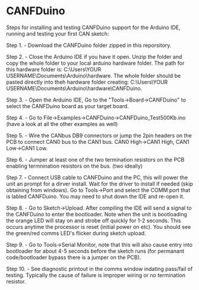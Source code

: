 # CANFDuino
Steps for installing and testing CANFDuino support for the Arduino IDE, running and testing your first CAN sketch:

Step 1. - Download the CANFDuino folder zipped in this reporsitory.

Step 2. - Close the Arduino IDE if you have it open. Unzip the folder and copy the whole folder to your local arduino hardware folder. The path for this hardware folder is: C:\Users\YOUR USERNAME\Documents\Arduino\hardware. The whole folder should be pasted directly into theh hardware folder creating: C:\Users\YOUR USERNAME\Documents\Arduino\hardware\CANFDuino.

Step 3. - Open the Arduino IDE, Go to the "Tools->Board->CANFDuino" to select the CANFDuino board as your target board.

Step 4. - Go to File->Examples->CANFDuino->CANFDuino_Test500Kb.ino (have a look at all the other examples as well)

Step 5. - Wire the CANbus DB9 connectors or jump the 2pin headers on the PCB to connect CAN0 bus to the CAN1 bus. CAN0 High->CAN1 High, CAN1 Low->CAN1 Low.

Step 6. - Jumper at least one of the two termination resistors on the PCB enabling termnination resistors on the bus. (two ideally)

Step 7. - Connect USB cable to CANFDuino and the PC, this will power the unit an prompt for a dirver install. Wait for the driver to install if needed (skip obtaining from windows). Go to Tools->Port and select the COMM port that is labled CANFDuino. You may need to shut down the IDE and re-open it.

Step 8. - Go to Sketch->Upload. After compiling the IDE will send a signal to the CANFDuino to enter the bootloader. Note when the unit is bootloading the orange LED will stay on and strobe off quickly for 1-2 seconds. This occurs anytime the processor is reset (initial power on etc). You should see the green/red comms LED's flicker during sketch upload.

Step 9. - Go to Tools->Serial Monitor, note that this will also cause entry into bootloader for about 4-5 seconds before the sketch runs (for permanant code/bootloader bypass there is a jumper on the PCB).

Step 10. - See diagnostic printout in the comms window indating pass/fail of testing. Typically the cause of failure is improper wiring or no termination resistor.

